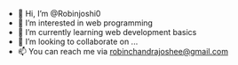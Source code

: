 - 👋 Hi, I’m @Robinjoshi0
- 👀 I’m interested in web programming
- 🌱 I’m currently learning web development basics
- 💞️ I’m looking to collaborate on ...
- 📫 You can reach me via robinchandrajoshee@gmail.com

<!---
Robinjoshi0/Robinjoshi0 is a ✨ special ✨ repository because its `README.md` (this file) appears on your GitHub profile.
You can click the Preview link to take a look at your changes.
--->
